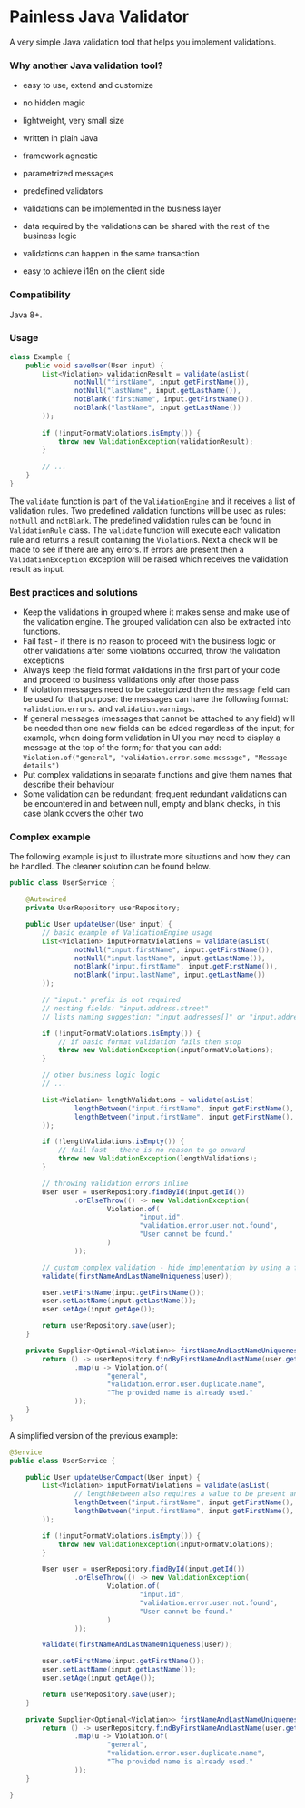 # Painless Java Validator

A very simple Java validation tool that helps you implement validations. 

### Why another Java validation tool?

- easy to use, extend and customize
- no hidden magic
- lightweight, very small size
- written in plain Java
- framework agnostic
- parametrized messages
- predefined validators


- validations can be implemented in the business layer 
- data required by the validations can be shared with the rest of the business logic  
- validations can happen in the same transaction
- easy to achieve i18n on the client side

### Compatibility

Java 8+.

### Usage

```java
class Example {
    public void saveUser(User input) {
        List<Violation> validationResult = validate(asList(
                notNull("firstName", input.getFirstName()),
                notNull("lastName", input.getLastName()),
                notBlank("firstName", input.getFirstName()),
                notBlank("lastName", input.getLastName())
        )); 
        
        if (!inputFormatViolations.isEmpty()) {
            throw new ValidationException(validationResult);
        }
    
        // ...
    }
}
```

The `validate` function is part of the `ValidationEngine` 
and it receives a list of validation rules. Two predefined validation 
functions will be used as rules: `notNull` and `notBlank`. The predefined validation rules
can be found in `ValidationRule` class.
The `validate` function will execute each validation rule and returns a result containing 
the `Violation`s. Next a check will be made to see if there are any errors. 
If errors are present then a `ValidationException` exception will be raised 
which receives the validation result as input. 

### Best practices and solutions 

- Keep the validations in grouped where it makes sense and make use of the validation engine. The grouped validation 
can also be extracted into functions.
- Fail fast - if there is no reason to proceed with the business logic or other 
validations after some violations occurred, throw the validation exceptions
- Always keep the field format validations in the first part of your code and proceed to business validations only after those pass
- If violation messages need to be categorized then the `message` field can be used for that purpose: 
the messages can have the following format: `validation.errors.` and `validation.warnings.`
- If general messages (messages that cannot be attached to any field) will be needed then one new fields can be 
added regardless of the input; for example, when doing form validation in UI you may need to display a message at the top
of the form; for that you can add: `Violation.of("general", "validation.error.some.message", "Message details")`  
- Put complex validations in separate functions and give them names that describe their behaviour
- Some validation can be redundant; frequent redundant validations can be encountered in and between null, empty and blank checks, in this case blank covers the other two   

### Complex example

The following example is just to illustrate more situations and how they can be handled. 
The cleaner solution can be found below.
```java
public class UserService {

    @Autowired
    private UserRepository userRepository;

    public User updateUser(User input) {
        // basic example of ValidationEngine usage
        List<Violation> inputFormatViolations = validate(asList(
                notNull("input.firstName", input.getFirstName()),
                notNull("input.lastName", input.getLastName()),
                notBlank("input.firstName", input.getFirstName()),
                notBlank("input.lastName", input.getLastName())
        ));

        // "input." prefix is not required
        // nesting fields: "input.address.street"
        // lists naming suggestion: "input.addresses[]" or "input.addresses[0]"  

        if (!inputFormatViolations.isEmpty()) {
            // if basic format validation fails then stop
            throw new ValidationException(inputFormatViolations);
        }

        // other business logic logic
        // ...

        List<Violation> lengthValidations = validate(asList(
                lengthBetween("input.firstName", input.getFirstName(), 2, 50),
                lengthBetween("input.firstName", input.getFirstName(), 2, 50)
        ));

        if (!lengthValidations.isEmpty()) {
            // fail fast - there is no reason to go onward
            throw new ValidationException(lengthValidations);
        }

        // throwing validation errors inline
        User user = userRepository.findById(input.getId())
                .orElseThrow(() -> new ValidationException(
                        Violation.of(
                                "input.id",
                                "validation.error.user.not.found",
                                "User cannot be found."
                        )
                ));

        // custom complex validation - hide implementation by using a function
        validate(firstNameAndLastNameUniqueness(user));

        user.setFirstName(input.getFirstName());
        user.setLastName(input.getLastName());
        user.setAge(input.getAge());

        return userRepository.save(user);
    }

    private Supplier<Optional<Violation>> firstNameAndLastNameUniqueness(User user) {
        return () -> userRepository.findByFirstNameAndLastName(user.getFirstName(), user.getLastName())
                .map(u -> Violation.of(
                        "general",
                        "validation.error.user.duplicate.name",
                        "The provided name is already used."
                ));
    }
}
```

A simplified version of the previous example:

```java
@Service
public class UserService {

    public User updateUserCompact(User input) {
        List<Violation> inputFormatViolations = validate(asList(
                // lengthBetween also requires a value to be present and so notNull and notBlank are redundant
                lengthBetween("input.firstName", input.getFirstName(), 2, 50),
                lengthBetween("input.firstName", input.getFirstName(), 2, 50)
        ));

        if (!inputFormatViolations.isEmpty()) {
            throw new ValidationException(inputFormatViolations);
        }

        User user = userRepository.findById(input.getId())
                .orElseThrow(() -> new ValidationException(
                        Violation.of(
                                "input.id",
                                "validation.error.user.not.found",
                                "User cannot be found."
                        )
                ));

        validate(firstNameAndLastNameUniqueness(user));

        user.setFirstName(input.getFirstName());
        user.setLastName(input.getLastName());
        user.setAge(input.getAge());

        return userRepository.save(user);
    }

    private Supplier<Optional<Violation>> firstNameAndLastNameUniqueness(User user) {
        return () -> userRepository.findByFirstNameAndLastName(user.getFirstName(), user.getLastName())
                .map(u -> Violation.of(
                        "general",
                        "validation.error.user.duplicate.name",
                        "The provided name is already used."
                ));
    }

}
```

